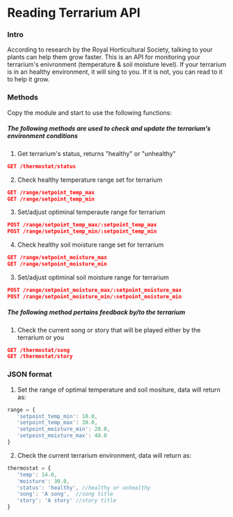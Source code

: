Reading Terrarium API
=================

### Intro

According to research by the Royal Horticultural Society, talking to your plants can help them grow faster.
This is an API for monitoring your terrarium's enivronment (temperature & soil moisture level).
If your terrarium is in an healthy environment, it will sing to you. If it is not, you can read to it to help it grow.

### Methods

Copy the module and start to use the following functions:

##### The following methods are used to check and update the terrarium's environment conditions #####

1. Get terrarium's status, returns "healthy" or "unhealthy"
```json
GET /thermostat/status
```

2. Check healthy temperature range set for terrarium
```json
GET /range/setpoint_temp_max
GET /range/setpoint_temp_min
```

3. Set/adjust optiminal temperaute range for terrarium
```json
POST /range/setpoint_temp_max/:setpoint_temp_max
POST /range/setpoint_temp_min/:setpoint_temp_min
```

4. Check healthy soil moisture range set for terrarium
```json
GET /range/setpoint_moisture_max
GET /range/setpoint_moisture_min
```

3. Set/adjust optiminal soil moisture range for terrarium
```json
POST /range/setpoint_moisture_max/:setpoint_moisture_max
POST /range/setpoint_moisture_min/:setpoint_moisture_min

```
##### The following method pertains feedback by/to the terrarium #####

1. Check the current song or story that will be played either by the terrarium or you
```json
GET /thermostat/song
GET /thermostat/story
```

### JSON format
1. Set the range of optimal temperature and soil mositure, data will return as:
```javascript
range = {
   'setpoint_temp_min': 10.0,       
   'setpoint_temp_max': 30.0,
   'setpoint_moisture_min': 20.0,
   'setpoint_moisture_max': 40.0
}
```
2. Check the current terrarium environment, data will return as:
```javascript
thermostat = {
   'temp': 14.0,            
   'moisture': 30.0,
   'status': 'healthy', //healthy or unhealthy
   'song': 'A song',  //song title
   'story': 'A story' //story title
}
```
